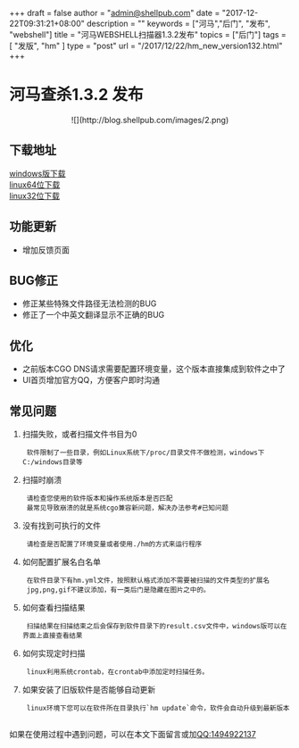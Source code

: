 +++
draft = false
author = "admin@shellpub.com"
date = "2017-12-22T09:31:21+08:00"
description = ""
keywords = ["河马","后门", "发布", "webshell"]
title = "河马WEBSHELL扫描器1.3.2发布"
topics = ["后门"]
tags = [ "发版", "hm" ]
type = "post"
url = "/2017/12/22/hm_new_version132.html"
+++

# 河马查杀1.3.2 发布
<center>
![](http://blog.shellpub.com/images/2.png)
</center>


## 下载地址

[windows版下载](http://down.shellpub.com/hm-ui/latest/HmSetup.zip?version=1.3.2)  
[linux64位下载](http://down.shellpub.com/hm/latest/hm-linux-amd64.tgz?version=1.3.2)  
[linux32位下载](http://down.shellpub.com/hm/latest/hm-linux-386.tgz?version=1.3.2)  


## 功能更新

* 增加反馈页面

## BUG修正

* 修正某些特殊文件路径无法检测的BUG
* 修正了一个中英文翻译显示不正确的BUG

## 优化

* 之前版本CGO DNS请求需要配置环境变量，这个版本直接集成到软件之中了
* UI首页增加官方QQ，方便客户即时沟通


## 常见问题

1. 扫描失败，或者扫描文件书目为0

		软件限制了一些目录，例如Linux系统下/proc/目录文件不做检测，windows下C:/windows目录等

2. 扫描时崩溃

		请检查您使用的软件版本和操作系统版本是否匹配
		最常见导致崩溃的就是系统cgo兼容新问题，解决办法参考#已知问题

3. 没有找到可执行的文件

		请检查是否配置了环境变量或者使用./hm的方式来运行程序

4. 如何配置扩展名白名单

		在软件目录下有hm.yml文件，按照默认格式添加不需要被扫描的文件类型的扩展名
		jpg,png,gif不建议添加，有一类后门是隐藏在图片之中的。

5. 如何查看扫描结果

		扫描结果在扫描结束之后会保存到软件目录下的result.csv文件中，windows版可以在界面上直接查看结果

6. 如何实现定时扫描

		linux利用系统crontab，在crontab中添加定时扫描任务。

7. 如果安装了旧版软件是否能够自动更新

		linux环境下您可以在软件所在目录执行`hm update`命令，软件会自动升级到最新版本
	
## 

如果在使用过程中遇到问题，可以在本文下面留言或加<a href="tencent://message/?uin=1494922137&amp;Site=&amp;Menu=yes">QQ:1494922137</a>



	



		